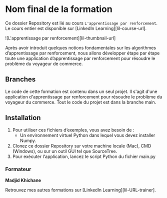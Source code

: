 # Nom final de la formation

Ce dossier Repository est lié au cours `L'apprentissage par renforcement`. Le cours entier est disponible sur [LinkedIn Learning][lil-course-url].

![L'apprentissage par renforcement][lil-thumbnail-url] 

Après avoir introduit quelques notions fondamentales sur les algorithmes d’apprentissage par renforcement, nous allons développer étape par étape toute une application d’apprentissage par renforcement pour résoudre le problème du voyageur de commerce.


## Branches

Le code de cette formation est contenu dans un seul projet. Il s'agit d'une application d'apprentissage par renforcement pour résoudre le problème du voyageur du commerce. Tout le code du projet est dans la branche main.  

## Installation

1. Pour utiliser ces fichiers d’exemples, vous avez besoin de : 
   - Un environnement virtuel Python dans lequel vous devez installer Numpy. 
2. Clonez ce dossier Repository sur votre machine locale (Mac), CMD (Windows), ou sur un outil GUI tel que SourceTree.
3. Pour exécuter l'application, lancez le script Python du fichier main.py

### Formateur

**Madjid Khichane** 

 Retrouvez mes autres formations sur [LinkedIn Learning][lil-URL-trainer].

 
